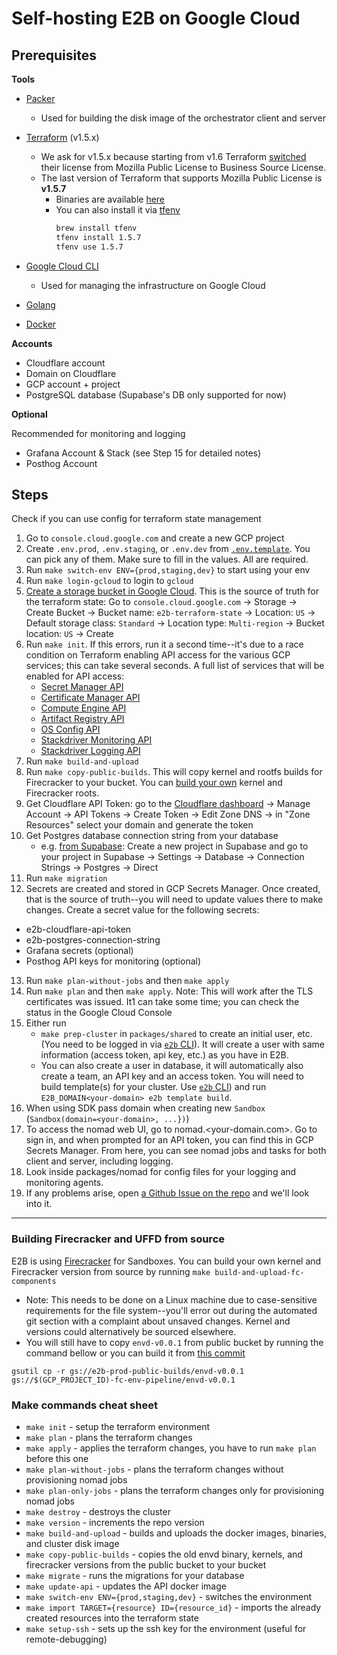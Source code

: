 # Self-hosting E2B on Google Cloud

## Prerequisites

**Tools**

- [Packer](https://developer.hashicorp.com/packer/tutorials/docker-get-started/get-started-install-cli#installing-packer)
  - Used for building the disk image of the orchestrator client and server

- [Terraform](https://developer.hashicorp.com/terraform/tutorials/aws-get-started/install-cli) (v1.5.x)
  - We ask for v1.5.x because starting from v1.6 Terraform [switched](https://github.com/hashicorp/terraform/commit/b145fbcaadf0fa7d0e7040eac641d9aef2a26433) their license from Mozilla Public License to Business Source License.
  - The last version of Terraform that supports Mozilla Public License is **v1.5.7**
    - Binaries are available [here](https://developer.hashicorp.com/terraform/install/versions#binary-downloads)
    - You can also install it via [tfenv](https://github.com/tfutils/tfenv)
      ```sh
      brew install tfenv
      tfenv install 1.5.7
      tfenv use 1.5.7
      ```

- [Google Cloud CLI](https://cloud.google.com/sdk/docs/install)
  - Used for managing the infrastructure on Google Cloud

- [Golang](https://go.dev/doc/install)

- [Docker](https://docs.docker.com/engine/install/)


**Accounts**

- Cloudflare account
- Domain on Cloudflare
- GCP account + project
- PostgreSQL database (Supabase's DB only supported for now)

**Optional**

Recommended for monitoring and logging
- Grafana Account & Stack (see Step 15 for detailed notes)
- Posthog Account

## Steps

Check if you can use config for terraform state management

1. Go to `console.cloud.google.com` and create a new GCP project
2. Create `.env.prod`, `.env.staging`, or `.env.dev` from [`.env.template`](.env.template). You can pick any of them. Make sure to fill in the values. All are required.
3. Run `make switch-env ENV={prod,staging,dev}` to start using your env
4. Run `make login-gcloud` to login to `gcloud`
5. [Create a storage bucket in Google Cloud](https://cloud.google.com/storage/docs/creating-buckets). This is the source of truth for the terraform state: Go to `console.cloud.google.com` -> Storage -> Create Bucket -> Bucket name: `e2b-terraform-state` -> Location: `US` -> Default storage class: `Standard` -> Location type: `Multi-region` -> Bucket location: `US` -> Create
6. Run `make init`. If this errors, run it a second time--it's due to a race condition on Terraform enabling API access for the various GCP services; this can take several seconds. A full list of services that will be enabled for API access:
   - [Secret Manager API](https://console.cloud.google.com/apis/library/secretmanager.googleapis.com)
   - [Certificate Manager API](https://console.cloud.google.com/apis/library/certificatemanager.googleapis.com)
   - [Compute Engine API](https://console.cloud.google.com/apis/library/compute.googleapis.com)
   - [Artifact Registry API](https://console.cloud.google.com/apis/library/artifactregistry.googleapis.com)
   - [OS Config API](https://console.cloud.google.com/apis/library/osconfig.googleapis.com)
   - [Stackdriver Monitoring API](https://console.cloud.google.com/apis/library/monitoring.googleapis.com)
   - [Stackdriver Logging API](https://console.cloud.google.com/apis/library/logging.googleapis.com)
7. Run `make build-and-upload`
8. Run `make copy-public-builds`. This will copy kernel and rootfs builds for Firecracker to your bucket. You can [build your own](#building-firecracker-and-uffd-from-source) kernel and Firecracker roots.
9. Get Cloudflare API Token: go to the [Cloudflare dashboard](https://dash.cloudflare.com/) -> Manage Account -> API Tokens -> Create Token -> Edit Zone DNS -> in "Zone Resources" select your domain and generate the token
10. Get Postgres database connection string from your database 
    - e.g. [from Supabase](https://supabase.com/docs/guides/database/connecting-to-postgres#direct-connection): Create a new project in Supabase and go to your project in Supabase -> Settings -> Database -> Connection Strings -> Postgres -> Direct 
11. Run `make migration`
12. Secrets are created and stored in GCP Secrets Manager. Once created, that is the source of truth--you will need to update values there to make changes. Create a secret value for the following secrets:
- e2b-cloudflare-api-token
- e2b-postgres-connection-string
- Grafana secrets (optional)
- Posthog API keys for monitoring (optional)
13. Run `make plan-without-jobs` and then `make apply`
14. Run `make plan` and then `make apply`. Note: This will work after the TLS certificates was issued. It1 can take some time; you can check the status in the Google Cloud Console
15. Either run 
    - `make prep-cluster` in `packages/shared` to create an initial user, etc. (You need to be logged in via [`e2b` CLI](https://www.npmjs.com/package/@e2b/cli?activetab=versions)). It will create a user with same information (access token, api key, etc.) as you have in E2B. 
    - You can also create a user in database, it will automatically also create a team, an API key and an access token. You will need to build template(s) for your cluster. Use [`e2b` CLI](https://www.npmjs.com/package/@e2b/cli?activetab=versions)) and run `E2B_DOMAIN<your-domain> e2b template build`.
16. When using SDK pass domain when creating new `Sandbox` (`Sandbox(domain=<your-domain>, ...})`)
16. To access the nomad web UI, go to nomad.<your-domain.com>. Go to sign in, and when prompted for an API token, you can find this in GCP Secrets Manager. From here, you can see nomad jobs and tasks for both client and server, including logging.
17. Look inside packages/nomad for config files for your logging and monitoring agents.
18. If any problems arise, open [a Github Issue on the repo](https://github.com/e2b-dev/infra/issues) and we'll look into it.

---

### Building Firecracker and UFFD from source

E2B is using [Firecracker](https://github.com/firecracker-microvm/firecracker) for Sandboxes.
You can build your own kernel and Firecracker version from source by running `make build-and-upload-fc-components`

- Note: This needs to be done on a Linux machine due to case-sensitive requirements for the file system--you'll error out during the automated git section with a complaint about unsaved changes. Kernel and versions could alternatively be sourced elsewhere.
- You will still have to copy `envd-v0.0.1` from public bucket by running the command bellow or you can build it from [this commit](https://github.com/e2b-dev/infra/tree/703da3b2b8ef4af450f9874228e7406bdfc75d4a)

```
gsutil cp -r gs://e2b-prod-public-builds/envd-v0.0.1 gs://$(GCP_PROJECT_ID)-fc-env-pipeline/envd-v0.0.1
```

### Make commands cheat sheet

- `make init` - setup the terraform environment
- `make plan` - plans the terraform changes
- `make apply` - applies the terraform changes, you have to run `make plan` before this one
- `make plan-without-jobs` - plans the terraform changes without provisioning nomad jobs
- `make plan-only-jobs` - plans the terraform changes only for provisioning nomad jobs
- `make destroy` - destroys the cluster
- `make version` - increments the repo version
- `make build-and-upload` - builds and uploads the docker images, binaries, and cluster disk image
- `make copy-public-builds` - copies the old envd binary, kernels, and firecracker versions from the public bucket to your bucket
- `make migrate` - runs the migrations for your database
- `make update-api` - updates the API docker image
- `make switch-env ENV={prod,staging,dev}` - switches the environment
- `make import TARGET={resource} ID={resource_id}` - imports the already created resources into the terraform state
- `make setup-ssh` - sets up the ssh key for the environment (useful for remote-debugging)
